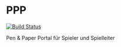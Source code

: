 PPP
===

[![Build Status](https://travis-ci.org/Seonnyn/PPP.png?branch=master)](https://travis-ci.org/Seonnyn/PPP)

Pen &amp; Paper Portal für Spieler und Spielleiter
